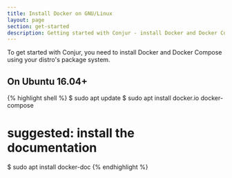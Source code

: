 ```yaml
---
title: Install Docker on GNU/Linux
layout: page
section: get-started
description: Getting started with Conjur - install Docker and Docker Compose
---
```


To get started with Conjur, you need to install Docker and Docker Compose using
your distro's package system.

## On Ubuntu 16.04+

{% highlight shell %}
$ sudo apt update
$ sudo apt install docker.io docker-compose
# suggested: install the documentation
$ sudo apt install docker-doc
{% endhighlight %}
